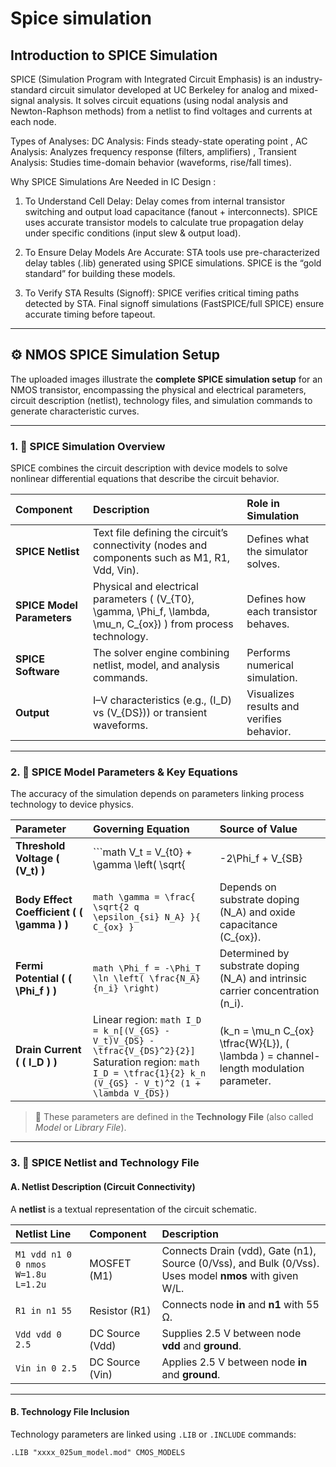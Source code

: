 # Spice simulation 


## Introduction to SPICE Simulation

SPICE (Simulation Program with Integrated Circuit Emphasis) is an industry-standard circuit simulator developed at UC Berkeley for analog and mixed-signal analysis. It solves circuit equations (using nodal analysis and Newton-Raphson methods) from a netlist to find voltages and currents at each node.

Types of Analyses:
DC Analysis: Finds steady-state operating point , 
AC Analysis: Analyzes frequency response (filters, amplifiers) , 
Transient Analysis: Studies time-domain behavior (waveforms, rise/fall times).

Why SPICE Simulations Are Needed in IC Design : 

1) To Understand Cell Delay:
Delay comes from internal transistor switching and output load capacitance (fanout + interconnects).
SPICE uses accurate transistor models to calculate true propagation delay under specific conditions (input slew & output load).

2) To Ensure Delay Models Are Accurate:
STA tools use pre-characterized delay tables (.lib) generated using SPICE simulations.
SPICE is the “gold standard” for building these models.

3) To Verify STA Results (Signoff):
SPICE verifies critical timing paths detected by STA.
Final signoff simulations (FastSPICE/full SPICE) ensure accurate timing before tapeout.

---


## ⚙️ NMOS SPICE Simulation Setup

The uploaded images illustrate the **complete SPICE simulation setup** for an NMOS transistor, encompassing the physical and electrical parameters, circuit description (netlist), technology files, and simulation commands to generate characteristic curves.

---

### 1. 🔹 SPICE Simulation Overview

SPICE combines the circuit description with device models to solve nonlinear differential equations that describe the circuit behavior.

| **Component** | **Description** | **Role in Simulation** |
|:--------------|:----------------|:------------------------|
| **SPICE Netlist** | Text file defining the circuit’s connectivity (nodes and components such as M1, R1, Vdd, Vin). | Defines what the simulator solves. |
| **SPICE Model Parameters** | Physical and electrical parameters ( \(V_{T0}, \gamma, \Phi_f, \lambda, \mu_n, C_{ox}\) ) from process technology. | Defines how each transistor behaves. |
| **SPICE Software** | The solver engine combining netlist, model, and analysis commands. | Performs numerical simulation. |
| **Output** | I–V characteristics (e.g., \(I_D\) vs \(V_{DS}\)) or transient waveforms. | Visualizes results and verifies behavior. |

---

### 2. 🔸 SPICE Model Parameters & Key Equations

The accuracy of the simulation depends on parameters linking process technology to device physics.

| **Parameter** | **Governing Equation** | **Source of Value** |
|:---------------|:------------------------|:--------------------|
| **Threshold Voltage ( \(V_t\) )** | ```math V_t = V_{t0} + \gamma \left( \sqrt{| -2\Phi_f + V_{SB} |} - \sqrt{| -2\Phi_f |} \right) ``` | Depends on substrate bias \(V_{SB}\) and body effect coefficient \( \gamma \). |
| **Body Effect Coefficient ( \( \gamma \) )** | ```math \gamma = \frac{ \sqrt{2 q \epsilon_{si} N_A} }{ C_{ox} } ``` | Depends on substrate doping \(N_A\) and oxide capacitance \(C_{ox}\). |
| **Fermi Potential ( \( \Phi_f \) )** | ```math \Phi_f = -\Phi_T \ln \left( \frac{N_A}{n_i} \right) ``` | Determined by substrate doping \(N_A\) and intrinsic carrier concentration \(n_i\). |
| **Drain Current ( \( I_D \) )** | Linear region: ```math I_D = k_n[(V_{GS} - V_t)V_{DS} - \tfrac{V_{DS}^2}{2}]``` <br> Saturation region: ```math I_D = \tfrac{1}{2} k_n (V_{GS} - V_t)^2 (1 + \lambda V_{DS})``` | \(k_n = \mu_n C_{ox} \tfrac{W}{L}\), \( \lambda \) = channel-length modulation parameter. |

> 🧠 These parameters are defined in the **Technology File** (also called *Model* or *Library File*).

---

### 3. 🔹 SPICE Netlist and Technology File

#### A. Netlist Description (Circuit Connectivity)

A **netlist** is a textual representation of the circuit schematic.

| **Netlist Line** | **Component** | **Description** |
|:-----------------|:--------------|:----------------|
| `M1 vdd n1 0 0 nmos W=1.8u L=1.2u` | MOSFET (M1) | Connects Drain (vdd), Gate (n1), Source (0/Vss), and Bulk (0/Vss). Uses model **nmos** with given W/L. |
| `R1 in n1 55` | Resistor (R1) | Connects node **in** and **n1** with 55 Ω. |
| `Vdd vdd 0 2.5` | DC Source (Vdd) | Supplies 2.5 V between node **vdd** and **ground**. |
| `Vin in 0 2.5` | DC Source (Vin) | Applies 2.5 V between node **in** and **ground**. |

---

#### B. Technology File Inclusion

Technology parameters are linked using `.LIB` or `.INCLUDE` commands:

```spice
.LIB "xxxx_025um_model.mod" CMOS_MODELS



